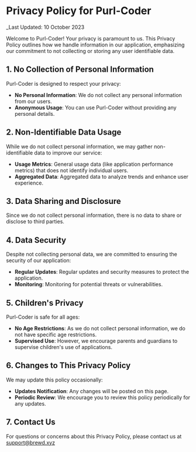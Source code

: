 # Privacy Policy for Purl-Coder

_Last Updated: 10 October 2023

Welcome to Purl-Coder! Your privacy is paramount to us. This Privacy Policy outlines how we handle information in our application, emphasizing our commitment to not collecting or storing any user identifiable data.

## 1. No Collection of Personal Information

Purl-Coder is designed to respect your privacy:
- **No Personal Information**: We do not collect any personal information from our users.
- **Anonymous Usage**: You can use Purl-Coder without providing any personal details.

## 2. Non-Identifiable Data Usage

While we do not collect personal information, we may gather non-identifiable data to improve our service:
- **Usage Metrics**: General usage data (like application performance metrics) that does not identify individual users.
- **Aggregated Data**: Aggregated data to analyze trends and enhance user experience.

## 3. Data Sharing and Disclosure

Since we do not collect personal information, there is no data to share or disclose to third parties.

## 4. Data Security

Despite not collecting personal data, we are committed to ensuring the security of our application:
- **Regular Updates**: Regular updates and security measures to protect the application.
- **Monitoring**: Monitoring for potential threats or vulnerabilities.

## 5. Children's Privacy

Purl-Coder is safe for all ages:
- **No Age Restrictions**: As we do not collect personal information, we do not have specific age restrictions.
- **Supervised Use**: However, we encourage parents and guardians to supervise children's use of applications.

## 6. Changes to This Privacy Policy

We may update this policy occasionally:
- **Updates Notification**: Any changes will be posted on this page.
- **Periodic Review**: We encourage you to review this policy periodically for any updates.

## 7. Contact Us

For questions or concerns about this Privacy Policy, please contact us at support@brewd.xyz
